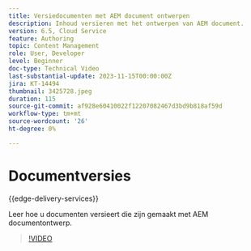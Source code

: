 ```yaml
---
title: Versiedocumenten met AEM document ontwerpen
description: Inhoud versieren met het ontwerpen van AEM document.
version: 6.5, Cloud Service
feature: Authoring
topic: Content Management
role: User, Developer
level: Beginner
doc-type: Technical Video
last-substantial-update: 2023-11-15T00:00:00Z
jira: KT-14494
thumbnail: 3425728.jpeg
duration: 115
source-git-commit: af928e60410022f12207082467d3bd9b818af59d
workflow-type: tm+mt
source-wordcount: '26'
ht-degree: 0%

---
```



# Documentversies

{{edge-delivery-services}}

Leer hoe u documenten versieert die zijn gemaakt met AEM documentontwerp.

>[!VIDEO](https://video.tv.adobe.com/v/3425728/?learn=on)

